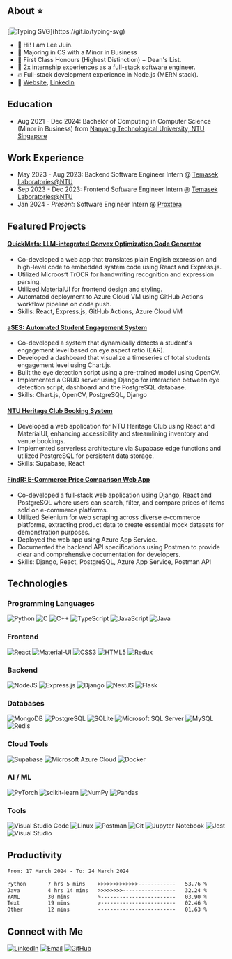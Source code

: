 ## About ⭐
[![Typing SVG](https://readme-typing-svg.demolab.com?font=Fira+Code&size=16&pause=1000&vCenter=true&width=435&height=35&lines=Hi+there!+Welcome+to+my+GitHub+profile.;I+am+a+full-stack+software+engineer.;Let's+get+connected!)](https://git.io/typing-svg)

* 👋 Hi! I am Lee Juin.
* 📖 Majoring in CS with a Minor in Business
* 📜 First Class Honours (Highest Distinction) + Dean's List.
* 💼 2x internship experiences as a full-stack software engineer.
* 🔥 Full-stack development experience in Node.js (MERN stack).
* 🔗 [Website](https://leejuin.com), [LinkedIn](https://linkedin.com/in/juin-lee)

## Education
  * Aug 2021 - Dec 2024: Bachelor of Computing in Computer Science (Minor in Business) from [Nanyang Technological University, NTU Singapore](https://www.ntu.edu.sg/education/undergraduate-programme/bachelor-of-engineering-in-computer-science)

## Work Experience 
* May 2023 - Aug 2023: Backend Software Engineer Intern @ <a href="https://www.ntu.edu.sg/temasek-labs">Temasek Laboratories@NTU</a>
* Sep 2023 - Dec 2023: Frontend Software Engineer Intern @ <a href="https://www.ntu.edu.sg/temasek-labs">Temasek Laboratories@NTU</a>
* Jan 2024 - <i>Present</i>: Software Engineer Intern @ <a href="https://proxtera.com/">Proxtera</a>

## Featured Projects
#### [QuickMafs: LLM-integrated Convex Optimization Code Generator](https://github.com/Neo-Zenith/quickmafs)
* Co-developed a web app that translates plain English expression and high-level code to embedded system code using React and Express.js.
* Utilized Microosft TrOCR for handwriting recognition and expression parsing.
* Utilized MaterialUI for frontend design and styling.
* Automated deployment to Azure Cloud VM using GitHub Actions workflow pipeline on code push.
* Skills: React, Express.js, GitHub Actions, Azure Cloud VM

#### [aSES: Automated Student Engagement System](https://github.com/Neo-Zenith/ases-automated-student-engagement-system)
* Co-developed a system that dynamically detects a student's engagement level based on eye aspect ratio (EAR).
* Developed a dashboard that visualize a timeseries of total students engagement level using Chart.js.
* Built the eye detection script using a pre-trained model using OpenCV.
* Implemented a CRUD server using Django for interaction between eye detection script, dashboard and the PostgreSQL database.
* Skills: Chart.js, OpenCV, PostgreSQL, Django

#### [NTU Heritage Club Booking System](https://github.com/Neo-Zenith/hc-booking-system)
* Developed a web application for NTU Heritage Club using React and MaterialUI, enhancing accessibility and streamlining inventory and venue bookings.
* Implemented serverless architecture via Supabase edge functions and utilized PostgreSQL for persistent data storage.
* Skills: Supabase, React

#### [FindR: E-Commerce Price Comparison Web App](https://github.com/Neo-Zenith/sc2006-findr)
* Co-developed a full-stack web application using Django, React and PostgreSQL where users can search, filter, and compare prices of items sold on e-commerce platforms.
* Utilized Selenium for web scraping across diverse e-commerce platforms, extracting product data to create essential mock datasets for demonstration purposes.
* Deployed the web app using Azure App Service.
* Documented the backend API specifications using Postman to provide clear and comprehensive documentation for developers.
* Skills: Django, React, PostgreSQL, Azure App Service, Postman API

## Technologies
### Programming Languages
![Python](http://img.shields.io/badge/Python-3776AB?style=flat-square&logo=python&logoColor=ffffff)
![C](http://img.shields.io/badge/-C-3776AB?style=flat-square&logo=c&logoColor=ffffff)
![C++](http://img.shields.io/badge/C%2B%2B-00599C?style=flat-square&logo=C%2B%2B&logoColor=ffffff)
![TypeScript](https://img.shields.io/badge/TypeScript-%23007ACC.svg?style=flat-square&logo=typescript&logoColor=white)
![JavaScript](https://img.shields.io/badge/-JavaScript-yellow?style=flat-square&logo=javascript&logoColor=white)
![Java](https://img.shields.io/badge/Java-ED8B00?style=flat-square&logo=openjdk&logoColor=ffffff)

### Frontend
![React](https://img.shields.io/badge/React-%23007ACC?style=flat-square&logo=react&logoColor=white)
![Material-UI](https://img.shields.io/badge/MaterialUI-%23007ACC?style=flat-square&logo=mui&logoColor=white)
![CSS3](https://img.shields.io/badge/-CSS3-%231572B6?style=flat-square&logo=css3)
![HTML5](https://img.shields.io/badge/-HTML5-E34F26?style=flat-square&logo=html5&logoColor=ffffff)
![Redux](https://img.shields.io/badge/Redux-764ABC?style=flat-square&logo=redux&logoColor=white)

### Backend
![NodeJS](https://img.shields.io/badge/Nodejs-43853d?style=flat-square&logo=node.js&logoColor=white)
![Express.js](https://img.shields.io/badge/Expressjs-43853d.svg?style=flat-square&logo=express&logoColor=white)
![Django](https://img.shields.io/badge/-Django-047728?style=flat-square&logo=django)
![NestJS](https://img.shields.io/badge/Nestjs-e4274f?style=flat-square&logo=nestjs&logoColor=white)
![Flask](https://img.shields.io/badge/Flask-311C87.svg?style=flat-square&logo=flask&logoColor=white)

### Databases
![MongoDB](https://img.shields.io/badge/MongoDB-%234ea94b.svg?style=flat-square&logo=mongodb&logoColor=white)
![PostgreSQL](https://img.shields.io/badge/PostgreSQL-316192?style=flat-square&logo=postgresql&logoColor=white)
![SQLite](https://img.shields.io/badge/Sqlite-%2307405e.svg?style=flat-square&logo=sqlite&logoColor=white)
![Microsoft SQL Server](https://img.shields.io/badge/Microsoft_SQL-%2307405e.svg?style=flat-square&logo=microsoft-sql-server&logoColor=white)
![MySQL](https://img.shields.io/badge/MySQL-%23000f.svg?style=flat-square&logo=mysql&logoColor=white)
![Redis](https://img.shields.io/badge/Redis-%23DD0031.svg?style=flat-square&logo=redis&logoColor=white)

### Cloud Tools
![Supabase](https://img.shields.io/badge/Supabase-%1c4a39?style=flat-square&logo=supabase&logoColor=white)
![Microsoft Azure Cloud](https://img.shields.io/badge/Azure-1a73e8?style=flat-square&logo=microsoftazure&logoColor=white) 
![Docker](https://img.shields.io/badge/Docker-366bcf?style=flat-square&logo=docker&logoColor=white) 

### AI / ML
![PyTorch](https://img.shields.io/badge/PyTorch-%23EE4C2C.svg?style=flat-square&logo=pytorch&logoColor=white)
![scikit-learn](https://img.shields.io/badge/scikit--learn-F06032.svg?style=flat-square&logo=scikit-learn&logoColor=white)
![NumPy](https://img.shields.io/badge/numpy-%23013243.svg?style=flat-square&logo=numpy&logoColor=white)
![Pandas](https://img.shields.io/badge/pandas-%23150458.svg?style=flat-square&logo=pandas&logoColor=white)

### Tools
![Visual Studio Code](https://img.shields.io/badge/Visual%20Studio%20Code-0078d7.svg?style=flat-square&logo=visual-studio-code&logoColor=white)
![Linux](https://img.shields.io/badge/Linux-FCC624?style=flat-square&logo=linux&logoColor=black)
![Postman](https://img.shields.io/badge/Postman-FF6C37?style=flat-square&logo=postman&logoColor=white)
![Git](https://img.shields.io/badge/-Git-F05032?style=flat-square&logo=git&logoColor=white)
![Jupyter Notebook](https://img.shields.io/badge/jupyter-%23FA0F00.svg?style=flat-square&logo=jupyter&logoColor=white)
![Jest](https://img.shields.io/badge/-jest-%23C21325?style=flat-square&logo=jest&logoColor=white)
![Visual Studio](https://img.shields.io/badge/Visual%20Studio-5C2D91.svg?style=flat-square&logo=visual-studio&logoColor=white)



## Productivity
<!--START_SECTION:waka-->

```txt
From: 17 March 2024 - To: 24 March 2024

Python       7 hrs 5 mins    >>>>>>>>>>>>>------------   53.76 %
Java         4 hrs 14 mins   >>>>>>>>-----------------   32.24 %
YAML         30 mins         >------------------------   03.90 %
Text         19 mins         >------------------------   02.46 %
Other        12 mins         -------------------------   01.63 %
```

<!--END_SECTION:waka-->

## Connect with Me
[![LinkedIn](https://img.shields.io/badge/-Juin_Lee-0077B5?style=flat-square&logo=Linkedin&logoColor=white&link=https://www.linkedin.com/in/juin-lee/)](https://www.linkedin.com/in/juin-lee/)
[![Email](https://img.shields.io/badge/-Mail-red?style=flat-square&logo=gmail&logoColor=white)](mailto:juin.lee@outlook.com)
[![GitHub](https://img.shields.io/github/followers/Neo-Zenith?style=social&label=Follow)](https://github.com/Neo-Zenith)
